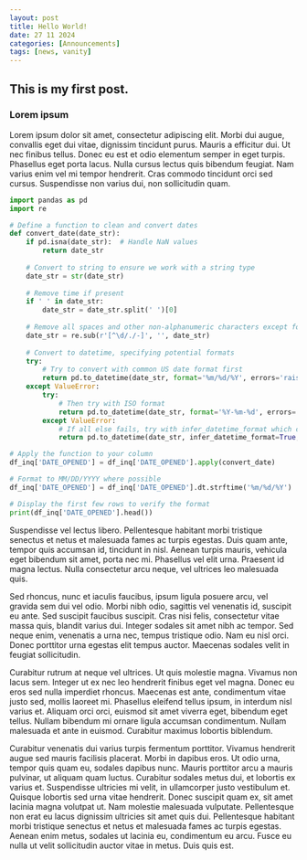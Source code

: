 ```yaml
---
layout: post
title: Hello World!
date: 27 11 2024
categories: [Announcements]
tags: [news, vanity]
---
```



## This is my first post.

### Lorem ipsum

Lorem ipsum dolor sit amet, consectetur adipiscing elit. Morbi dui augue, convallis eget dui vitae, dignissim tincidunt purus. Mauris a efficitur dui. Ut nec finibus tellus. Donec eu est et odio elementum semper in eget turpis. Phasellus eget porta lacus. Nulla cursus lectus quis bibendum feugiat. Nam varius enim vel mi tempor hendrerit. Cras commodo tincidunt orci sed cursus. Suspendisse non varius dui, non sollicitudin quam.


```python
import pandas as pd
import re

# Define a function to clean and convert dates
def convert_date(date_str):
    if pd.isna(date_str):  # Handle NaN values
        return date_str
    
    # Convert to string to ensure we work with a string type
    date_str = str(date_str)
    
    # Remove time if present
    if ' ' in date_str:
        date_str = date_str.split(' ')[0]
    
    # Remove all spaces and other non-alphanumeric characters except for common date separators
    date_str = re.sub(r'[^\d/./-]', '', date_str)
    
    # Convert to datetime, specifying potential formats
    try:
        # Try to convert with common US date format first
        return pd.to_datetime(date_str, format='%m/%d/%Y', errors='raise')
    except ValueError:
        try:
            # Then try with ISO format
            return pd.to_datetime(date_str, format='%Y-%m-%d', errors='raise')
        except ValueError:
            # If all else fails, try with infer_datetime_format which can handle various formats
            return pd.to_datetime(date_str, infer_datetime_format=True, errors='coerce')

# Apply the function to your column
df_inq['DATE_OPENED'] = df_inq['DATE_OPENED'].apply(convert_date)

# Format to MM/DD/YYYY where possible
df_inq['DATE_OPENED'] = df_inq['DATE_OPENED'].dt.strftime('%m/%d/%Y')

# Display the first few rows to verify the format
print(df_inq['DATE_OPENED'].head())
```

Suspendisse vel lectus libero. Pellentesque habitant morbi tristique senectus et netus et malesuada fames ac turpis egestas. Duis quam ante, tempor quis accumsan id, tincidunt in nisl. Aenean turpis mauris, vehicula eget bibendum sit amet, porta nec mi. Phasellus vel elit urna. Praesent id magna lectus. Nulla consectetur arcu neque, vel ultrices leo malesuada quis.

Sed rhoncus, nunc et iaculis faucibus, ipsum ligula posuere arcu, vel gravida sem dui vel odio. Morbi nibh odio, sagittis vel venenatis id, suscipit eu ante. Sed suscipit faucibus suscipit. Cras nisi felis, consectetur vitae massa quis, blandit varius dui. Integer sodales sit amet nibh ac tempor. Sed neque enim, venenatis a urna nec, tempus tristique odio. Nam eu nisl orci. Donec porttitor urna egestas elit tempus auctor. Maecenas sodales velit in feugiat sollicitudin.

Curabitur rutrum at neque vel ultrices. Ut quis molestie magna. Vivamus non lacus sem. Integer ut ex nec leo hendrerit finibus eget vel magna. Donec eu eros sed nulla imperdiet rhoncus. Maecenas est ante, condimentum vitae justo sed, mollis laoreet mi. Phasellus eleifend tellus ipsum, in interdum nisl varius et. Aliquam orci orci, euismod sit amet viverra eget, bibendum eget tellus. Nullam bibendum mi ornare ligula accumsan condimentum. Nullam malesuada et ante in euismod. Curabitur maximus lobortis biblendum.

Curabitur venenatis dui varius turpis fermentum porttitor. Vivamus hendrerit augue sed mauris facilisis placerat. Morbi in dapibus eros. Ut odio urna, tempor quis quam eu, sodales dapibus nunc. Mauris porttitor arcu a mauris pulvinar, ut aliquam quam luctus. Curabitur sodales metus dui, et lobortis ex varius et. Suspendisse ultricies mi velit, in ullamcorper justo vestibulum et. Quisque lobortis sed urna vitae hendrerit. Donec suscipit quam ex, sit amet lacinia magna volutpat ut. Nam molestie malesuada vulputate. Pellentesque non erat eu lacus dignissim ultricies sit amet quis dui. Pellentesque habitant morbi tristique senectus et netus et malesuada fames ac turpis egestas. Aenean enim metus, sodales ut lacinia eu, condimentum eu arcu. Fusce eu nulla ut velit sollicitudin auctor vitae in metus. Duis quis est.
